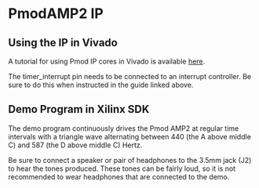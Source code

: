 PmodAMP2 IP
==============

Using the IP in Vivado
--------------
A tutorial for using Pmod IP cores in Vivado is available [here](https://reference.digilentinc.com/learn/programmable-logic/tutorials/pmod-ips/start).

The timer_interrupt pin needs to be connected to an interrupt controller. Be sure
to do this when instructed in the guide linked above.

Demo Program in Xilinx SDK
--------------
The demo program continuously drives the Pmod AMP2 at regular time intervals with
a triangle wave alternating between 440 (the A above middle C) and 587 (the D
above middle C) Hertz.

Be sure to connect a speaker or pair of headphones to the 3.5mm jack (J2) to
hear the tones produced. These tones can be fairly loud, so it is not
recommended to wear headphones that are connected to the demo.
